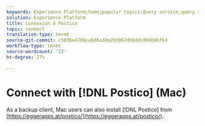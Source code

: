```yaml
---
keywords: Experience Platform;home;popular topics;Query service;query service;postico;Postico;connect to query service;
solution: Experience Platform
title: Connexion à Postico
topic: connect
translation-type: tm+mt
source-git-commit: c5d3be4706ca6d6a30e203067db6ddc894b9bfb4
workflow-type: tm+mt
source-wordcount: '22'
ht-degree: 27%

---
```



# Connect with [!DNL Postico] (Mac)

As a backup client, Mac users can also install [!DNL Postico] from [https://eggerapps.at/postico/](https://eggerapps.at/postico/).